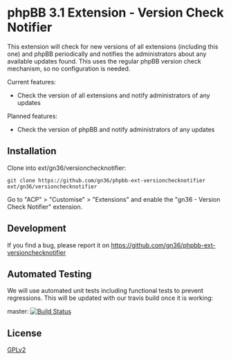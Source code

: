 # phpBB 3.1 Extension - Version Check Notifier
This extension will check for new versions of all extensions (including this one) and phpBB periodically and notifies the administrators about any available updates found. This uses the regular phpBB version check mechanism, so no configuration is needed.

Current features:

* Check the version of all extensions and notify administrators of any updates

Planned features:

* Check the version of phpBB and notify administrators of any updates

## Installation

Clone into ext/gn36/versionchecknotifier:

    git clone https://github.com/gn36/phpbb-ext-versionchecknotifier ext/gn36/versionchecknotifier

Go to "ACP" > "Customise" > "Extensions" and enable the "gn36 - Version Check Notifier" extension.

## Development

If you find a bug, please report it on https://github.com/gn36/phpbb-ext-versionchecknotifier

## Automated Testing

We will use automated unit tests including functional tests to prevent regressions. This will be updated with our travis build once it is working:

master: [![Build Status](https://travis-ci.org/gn36/phpbb-ext-versionchecknotifier.png?branch=master)](http://travis-ci.org/gn36/phpbb-ext-versionchecknotifier)

## License

[GPLv2](license.txt)
